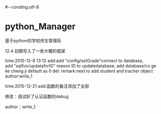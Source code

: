 ﻿#--conding:utf-8
# python_Manager
基于python的学校师生管理系

12.4 初期写入了一些大概的框架


time:2015-12-6 13:13
add:add "config/setGrade"connect to database,  
	add "sqlfun/updataforID" reason ID to updatedatabase,
	add database/cs  ge ke cheng ji default as 0
del:
remark:next to add student and tracher object
author:write_1

time:2015-12-21
add:函数的备注添加了全部

修改：调试好了认证函数的debug

author：write_1
